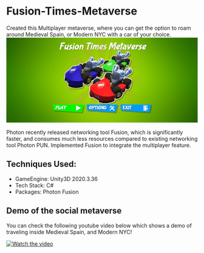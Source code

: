 # Fusion-Times-Metaverse

Created this Multiplayer metaverse, where you can get the option to roam around Medieval Spain, or Modern NYC with a car of your choice.
![title-pic](https://github.com/saha0073/Fusion-Times-Metaverse/blob/feature_branch/capture.jpg)

Photon recently released networking tool Fusion, which is significantly faster, and consumes much less resources compared to existing networking tool Photon PUN. Implemented 
Fusion to integrate the multiplayer feature. 


## Techniques Used:
* GameEngine: Unity3D 2020.3.36
* Tech Stack: C#
* Packages: Photon Fusion

## Demo of the social metaverse
You can check the following youtube video below which shows a demo of traveling inside Medieval Spain, and Modern NYC!

[![Watch the video](https://yt-embed.live/embed?v=LAuU8GhGVa4)](https://youtu.be/LAuU8GhGVa4 "Watch the video")

